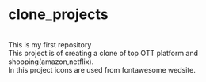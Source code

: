 # clone_projects
<br>
This is my first repository
<br>
This project is of creating a clone of top OTT platform and shopping(amazon,netflix).
<br>
In this project icons are used from fontawesome wedsite.
<br>
